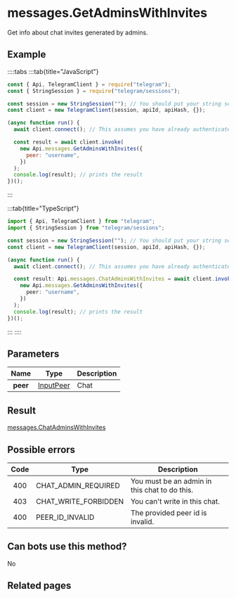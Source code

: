 # messages.GetAdminsWithInvites

Get info about chat invites generated by admins.

## Example

::::tabs
:::tab{title="JavaScript"}

```js
const { Api, TelegramClient } = require("telegram");
const { StringSession } = require("telegram/sessions");

const session = new StringSession(""); // You should put your string session here
const client = new TelegramClient(session, apiId, apiHash, {});

(async function run() {
  await client.connect(); // This assumes you have already authenticated with .start()

  const result = await client.invoke(
    new Api.messages.GetAdminsWithInvites({
      peer: "username",
    })
  );
  console.log(result); // prints the result
})();
```

:::

:::tab{title="TypeScript"}

```ts
import { Api, TelegramClient } from "telegram";
import { StringSession } from "telegram/sessions";

const session = new StringSession(""); // You should put your string session here
const client = new TelegramClient(session, apiId, apiHash, {});

(async function run() {
  await client.connect(); // This assumes you have already authenticated with .start()

  const result: Api.messages.ChatAdminsWithInvites = await client.invoke(
    new Api.messages.GetAdminsWithInvites({
      peer: "username",
    })
  );
  console.log(result); // prints the result
})();
```

:::
::::

## Parameters

|   Name   | Type                                                  | Description |
| :------: | ----------------------------------------------------- | ----------- |
| **peer** | [InputPeer](https://core.telegram.org/type/InputPeer) | Chat        |

## Result

[messages.ChatAdminsWithInvites](https://core.telegram.org/type/messages.ChatAdminsWithInvites)

## Possible errors

| Code | Type                 | Description                                   |
| :--: | -------------------- | --------------------------------------------- |
| 400  | CHAT_ADMIN_REQUIRED  | You must be an admin in this chat to do this. |
| 403  | CHAT_WRITE_FORBIDDEN | You can't write in this chat.                 |
| 400  | PEER_ID_INVALID      | The provided peer id is invalid.              |

## Can bots use this method?

No

## Related pages
